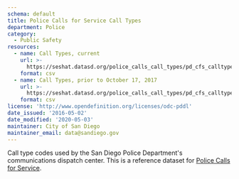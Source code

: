 ```yaml
---
schema: default
title: Police Calls for Service Call Types
department: Police
category:
  - Public Safety
resources:
  - name: Call Types, current
    url: >-
      https://seshat.datasd.org/police_calls_call_types/pd_cfs_calltypes_datasd.csv
    format: csv
  - name: Call Types, prior to October 17, 2017
    url: >-
      https://seshat.datasd.org/police_calls_call_types/pd_cfs_calltypes_historical_datasd.csv
    format: csv
license: 'http://www.opendefinition.org/licenses/odc-pddl'
date_issued: '2016-05-02'
date_modified: '2020-05-03'
maintainer: City of San Diego
maintainer_email: data@sandiego.gov
---
```

Call type codes used by the San Diego Police Department's communications
dispatch center. This is a reference dataset for [Police Calls for Service](/datasets/police-calls-for-service/).
